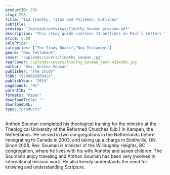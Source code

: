 ```yaml
---
productID: 298
slug: 298
title: "1&2 Timothy, Titus and Philemon: Outlines"
subtitle: 
preview: "/uploads/previews/Timothy_Souman_preview.pdf"
description: "This study guide contains 11 outlines on Paul’s letters to Timothy, Titus and Philemon. 1 Timothy (5 outlines), 2 Timothy (3 outlines), Titus (2 outlines), Philemon (1 outline). Bold lettered headings within each outline help the reader to understand the main thrust of each chapter/ text. Each outline concludes with questions and points for discussion."
price: 8.00
salePrice: 
categories: ["The Study Books","New Testament"]
genre: "New Testament"
cover: "/uploads/covers/Timothy_Souman.jpg"
rearCover: /uploads/covers/Timothy_Souman_back-419x600.jpg
author: "Rev. Anthon Souman"
publisher: "The Study"
ISBN: "9780886660826"
publishYear: "2010"
pageCount: "91"
parentID: ""
formats: "Paper"
downloadTitle: ""
downloadURL: 
type: "products"
---
```

Anthon Souman completed his theological training for the ministry at the Theological University of the Reformed Churches (Lib.) in Kampen, the Netherlands. He served in two congregations in the Netherlands before immigrating to Canada in 2003, and taking up a charge in Smithville, ON. Since 2008, Rev. Souman is minister of the Willoughby Heights, BC congregation, where he lives with his wife Annette and seven children. The Soumanʼs enjoy traveling and Anthon Souman has been very involved in international mission work. He also keenly understands the need for knowing and understanding Scripture.